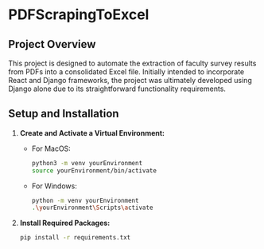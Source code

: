 # PDFScrapingToExcel

## Project Overview
This project is designed to automate the extraction of faculty survey results from PDFs into a consolidated Excel file. Initially intended to incorporate React and Django frameworks, the project was ultimately developed using Django alone due to its straightforward functionality requirements.

## Setup and Installation
1. **Create and Activate a Virtual Environment:**
   - For MacOS:
     ```bash
     python3 -m venv yourEnvironment
     source yourEnvironment/bin/activate
     ```
   - For Windows:
     ```bash
     python -m venv yourEnvironment
     .\yourEnvironment\Scripts\activate
     ```

2. **Install Required Packages:**
   ```bash
   pip install -r requirements.txt

